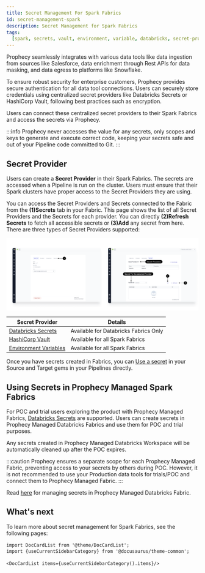 ```yaml
---
title: Secret Management For Spark Fabrics
id: secret-management-spark
description: Secret Management for Spark Fabrics
tags:
  [spark, secrets, vault, environment, variable, databricks, secret-provider]
---
```


Prophecy seamlessly integrates with various data tools like data ingestion from sources like Salesforce, data enrichment through Rest APIs for data masking, and data egress to platforms like Snowflake.

To ensure robust security for enterprise customers, Prophecy provides secure authentication for all data tool connections. Users can securely store credentials using centralized secret providers like Databricks Secrets or HashiCorp Vault, following best practices such as encryption.

Users can connect these centralized secret providers to their Spark Fabrics and access the secrets via Prophecy.

:::info
Prophecy never accesses the value for any secrets, only scopes and keys to generate and execute correct code, keeping your secrets safe and out of your Pipeline code committed to Git.
:::

## Secret Provider

Users can create a **Secret Provider** in their Spark Fabrics. The secrets are accessed when a Pipeline is run on the cluster.
Users must ensure that their Spark clusters have proper access to the Secret Providers they are using.

You can access the Secret Providers and Secrets connected to the Fabric from the **(1)Secrets** tab in your Fabric.
This page shows the list of all Secret Providers and the Secrets for each provider. You can directly **(2)Refresh Secrets** to fetch all accessible secrets or **(3)Add** any secret from here. There are three types of Secret Providers supported:

![secret_screen](img/Secret_provider_Screen.png)

| Secret Provider                            | Details                               |
| ------------------------------------------ | ------------------------------------- |
| [Databricks Secrets](./databricks-secrets) | Available for Databricks Fabrics Only |
| [HashiCorp Vault](./hashicorp-vault)       | Available for all Spark Fabrics       |
| [Environment Variables](./env-variable)    | Available for all Spark Fabrics       |

Once you have secrets created in Fabrics, you can [Use a secret](./using-secrets.md) in your Source and Target gems in your Pipelines directly.

## Using Secrets in Prophecy Managed Spark Fabrics

For POC and trial users exploring the product with Prophecy Managed Fabrics, [Databricks Secrets](./databricks-secrets.md#managing-secrets-for-prophecy-managed-databricks) are supported. Users can create secrets in Prophecy Managed Databricks Fabrics and use them for POC and trial purposes.

Any secrets created in Prophecy Managed Databricks Workspace will be automatically cleaned up after the POC expires.

:::caution
Prophecy ensures a separate scope for each Prophecy Managed Fabric, preventing access to your secrets by others during POC. However, it is not recommended to use your Production data tools for trials/POC and connect them to Prophecy Managed Fabric.
:::

Read [here](./databricks-secrets.md#managing-secrets-for-prophecy-managed-databricks) for managing secrets in Prophecy Managed Databricks Fabric.

## What's next

To learn more about secret management for Spark Fabrics, see the following pages:

```mdx-code-block
import DocCardList from '@theme/DocCardList';
import {useCurrentSidebarCategory} from '@docusaurus/theme-common';

<DocCardList items={useCurrentSidebarCategory().items}/>
```
